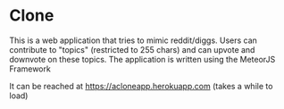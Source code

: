 # Clone
This is a web application that tries to mimic reddit/diggs.
Users can contribute to "topics" (restricted to 255 chars) and can upvote and downvote on these topics.
The application is written using the MeteorJS Framework 

It can be reached at https://acloneapp.herokuapp.com (takes a while to load)
